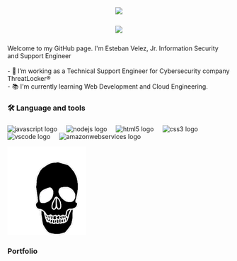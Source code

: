 <div align="center">
  <img height="250" src="https://media4.giphy.com/media/v1.Y2lkPTc5MGI3NjExNnJmbXlwMHc5ZXF0M251N282ajFnMm1zNGJxMGR0eTBibnRmZDQwdiZlcD12MV9pbnRlcm5hbF9naWZfYnlfaWQmY3Q9Zw/WxGFY3EbZsMgbOj4Zv/giphy.gif"  />
</div>

###

<div align="center">
  <img src="https://visitor-badge.laobi.icu/badge?page_id=maurodesouzaS.maurodesouzaS&"  />
</div>

###

<p align="left">Welcome to my GitHub page. I'm Esteban Velez, Jr. Information Security and Support Engineer <br><br>- 🔭 I’m working as a Technical Support Engineer for Cybersecurity company ThreatLocker®<br>- 📚 I'm currently learning Web Development and Cloud Engineering.</p>

###

<h3 align="left">🛠 Language and tools</h3>

###

<div align="left">
  <img src="https://cdn.jsdelivr.net/gh/devicons/devicon/icons/javascript/javascript-original.svg" height="40" alt="javascript logo"  />
  <img width="12" />
  <img src="https://cdn.jsdelivr.net/gh/devicons/devicon/icons/nodejs/nodejs-original.svg" height="40" alt="nodejs logo"  />
  <img width="12" />
  <img src="https://cdn.jsdelivr.net/gh/devicons/devicon/icons/html5/html5-original.svg" height="40" alt="html5 logo"  />
  <img width="12" />
  <img src="https://cdn.jsdelivr.net/gh/devicons/devicon/icons/css3/css3-original.svg" height="40" alt="css3 logo"  />
  <img width="12" />
  <img src="https://cdn.jsdelivr.net/gh/devicons/devicon/icons/vscode/vscode-original.svg" height="40" alt="vscode logo"  />
  <img width="12" />
  <img src="https://cdn.jsdelivr.net/gh/devicons/devicon/icons/amazonwebservices/amazonwebservices-line-wordmark.svg" height="40" alt="amazonwebservices logo"  />
</div>

<img src="https://github.com/AS4X/AS4X/blob/main/skull.gif" styles="width: 100px"><h3 align="left"> Portfolio</h3>


